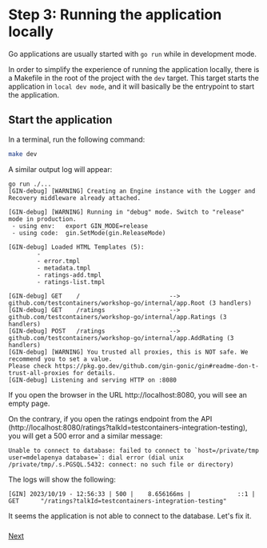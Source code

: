# Step 3: Running the application locally

Go applications are usually started with `go run` while in development mode.

In order to simplify the experience of running the application locally, there is a Makefile in the root of the project with the `dev` target. This target starts the application in `local dev mode`, and it will basically be the entrypoint to start the application.

## Start the application

In a terminal, run the following command:

```bash
make dev
```

A similar output log will appear:

```text
go run ./...
[GIN-debug] [WARNING] Creating an Engine instance with the Logger and Recovery middleware already attached.

[GIN-debug] [WARNING] Running in "debug" mode. Switch to "release" mode in production.
 - using env:   export GIN_MODE=release
 - using code:  gin.SetMode(gin.ReleaseMode)

[GIN-debug] Loaded HTML Templates (5): 
        - 
        - error.tmpl
        - metadata.tmpl
        - ratings-add.tmpl
        - ratings-list.tmpl

[GIN-debug] GET    /                         --> github.com/testcontainers/workshop-go/internal/app.Root (3 handlers)
[GIN-debug] GET    /ratings                  --> github.com/testcontainers/workshop-go/internal/app.Ratings (3 handlers)
[GIN-debug] POST   /ratings                  --> github.com/testcontainers/workshop-go/internal/app.AddRating (3 handlers)
[GIN-debug] [WARNING] You trusted all proxies, this is NOT safe. We recommend you to set a value.
Please check https://pkg.go.dev/github.com/gin-gonic/gin#readme-don-t-trust-all-proxies for details.
[GIN-debug] Listening and serving HTTP on :8080
```

If you open the browser in the URL http://localhost:8080, you will see an empty page.

On the contrary, if you open the ratings endpoint from the API (http://localhost:8080/ratings?talkId=testcontainers-integration-testing), you will get a 500 error and a similar message:

```text
Unable to connect to database: failed to connect to `host=/private/tmp user=mdelapenya database=`: dial error (dial unix /private/tmp/.s.PGSQL.5432: connect: no such file or directory)
```

The logs will show the following:

```text
[GIN] 2023/10/19 - 12:56:33 | 500 |    8.656166ms |             ::1 | GET      "/ratings?talkId=testcontainers-integration-testing"
```

It seems the application is not able to connect to the database. Let's fix it.

### 
[Next](step-4-dev-mode-with-testcontainers.md)
